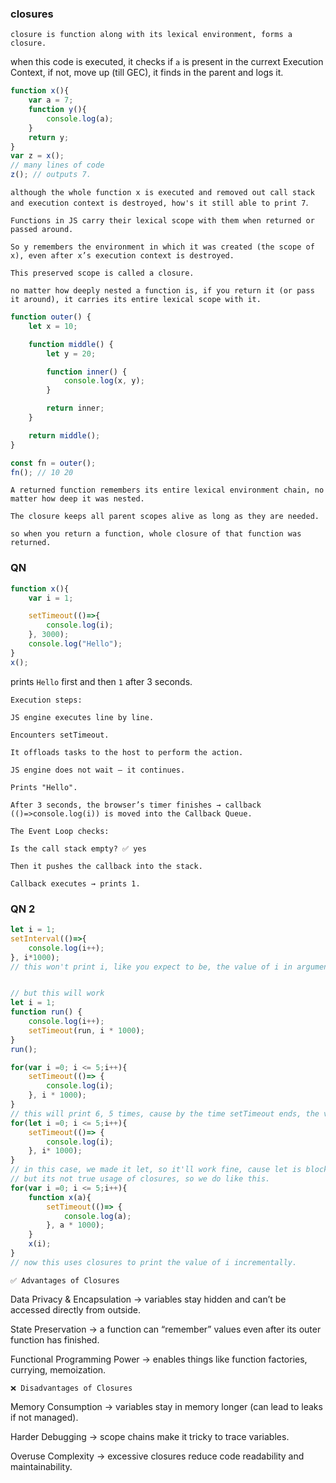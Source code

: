 ### closures

`closure is function along with its lexical environment, forms a closure.`


when this code is executed, it checks if `a` is present in the currext Execution Context, if not, move up (till GEC), it finds in the parent and logs it.

```js
function x(){
    var a = 7;
    function y(){
        console.log(a);
    }
    return y;
}
var z = x();
// many lines of code
z(); // outputs 7.
```

`although the whole function x is executed and removed out call stack and execution context is destroyed, how's it still able to print 7`.

```
Functions in JS carry their lexical scope with them when returned or passed around.

So y remembers the environment in which it was created (the scope of x), even after x’s execution context is destroyed.

This preserved scope is called a closure.

no matter how deeply nested a function is, if you return it (or pass it around), it carries its entire lexical scope with it.
```

```js
function outer() {
    let x = 10;

    function middle() {
        let y = 20;

        function inner() {
            console.log(x, y);
        }

        return inner;
    }

    return middle();
}

const fn = outer(); 
fn(); // 10 20
```

```
A returned function remembers its entire lexical environment chain, no matter how deep it was nested.

The closure keeps all parent scopes alive as long as they are needed.

so when you return a function, whole closure of that function was returned.
```


### QN

```js
function x(){
    var i = 1;

    setTimeout(()=>{
        console.log(i);
    }, 3000);
    console.log("Hello");
}
x();
```

prints `Hello` first and then `1` after 3 seconds.

```
Execution steps:

JS engine executes line by line.

Encounters setTimeout.

It offloads tasks to the host to perform the action.

JS engine does not wait — it continues.

Prints "Hello".

After 3 seconds, the browser’s timer finishes → callback (()=>console.log(i)) is moved into the Callback Queue.

The Event Loop checks:

Is the call stack empty? ✅ yes

Then it pushes the callback into the stack.

Callback executes → prints 1.
```

### QN 2

```js
let i = 1;
setInterval(()=>{
    console.log(i++);
}, i*1000);
// this won't print i, like you expect to be, the value of i in argument is evaluated only once.


// but this will work
let i = 1;
function run() {
    console.log(i++);
    setTimeout(run, i * 1000);
}
run();
```


```js
for(var i =0; i <= 5;i++){
    setTimeout(()=> {
        console.log(i);
    }, i * 1000);
}
// this will print 6, 5 times, cause by the time setTimeout ends, the value of i will be 6 (from it's lexical chain).
for(let i =0; i <= 5;i++){
    setTimeout(()=> {
        console.log(i);
    }, i* 1000);
}
// in this case, we made it let, so it'll work fine, cause let is block scoped, each time loop executes, its a new block.
// but its not true usage of closures, so we do like this.
for(var i =0; i <= 5;i++){
    function x(a){
        setTimeout(()=> {
            console.log(a);
        }, a * 1000);
    }
    x(i);
}
// now this uses closures to print the value of i incrementally.
```

`✅ Advantages of Closures`

Data Privacy & Encapsulation → variables stay hidden and can’t be accessed directly from outside.

State Preservation → a function can “remember” values even after its outer function has finished.

Functional Programming Power → enables things like function factories, currying, memoization.

`❌ Disadvantages of Closures`

Memory Consumption → variables stay in memory longer (can lead to leaks if not managed).

Harder Debugging → scope chains make it tricky to trace variables.

Overuse Complexity → excessive closures reduce code readability and maintainability.